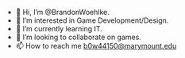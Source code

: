 - 👋 Hi, I’m @BrandonWoehlke.
- 👀 I’m interested in Game Development/Design.
- 🌱 I’m currently learning IT.
- 💞️ I’m looking to collaborate on games.
- 📫 How to reach me b0w44150@marymount.edu

<!---
BrandonWoehlke/BrandonWoehlke is a ✨ special ✨ repository because its `README.md` (this file) appears on your GitHub profile.
You can click the Preview link to take a look at your changes.
--->
